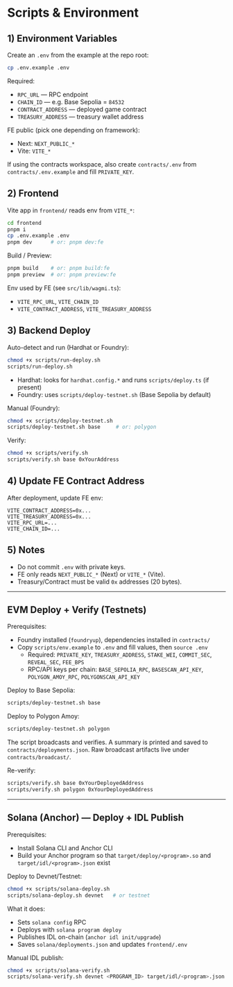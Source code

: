 # Scripts & Environment

## 1) Environment Variables

Create an `.env` from the example at the repo root:

```bash
cp .env.example .env
```

Required:
- `RPC_URL` — RPC endpoint
- `CHAIN_ID` — e.g. Base Sepolia = `84532`
- `CONTRACT_ADDRESS` — deployed game contract
- `TREASURY_ADDRESS` — treasury wallet address

FE public (pick one depending on framework):
- Next: `NEXT_PUBLIC_*`
- Vite: `VITE_*`

If using the contracts workspace, also create `contracts/.env` from `contracts/.env.example` and fill `PRIVATE_KEY`.

## 2) Frontend

Vite app in `frontend/` reads env from `VITE_*`:

```bash
cd frontend
pnpm i
cp .env.example .env
pnpm dev      # or: pnpm dev:fe
```

Build / Preview:

```bash
pnpm build    # or: pnpm build:fe
pnpm preview  # or: pnpm preview:fe
```

Env used by FE (see `src/lib/wagmi.ts`):
- `VITE_RPC_URL`, `VITE_CHAIN_ID`
- `VITE_CONTRACT_ADDRESS`, `VITE_TREASURY_ADDRESS`

## 3) Backend Deploy

Auto-detect and run (Hardhat or Foundry):

```bash
chmod +x scripts/run-deploy.sh
scripts/run-deploy.sh
```

- Hardhat: looks for `hardhat.config.*` and runs `scripts/deploy.ts` (if present)
- Foundry: uses `scripts/deploy-testnet.sh` (Base Sepolia by default)

Manual (Foundry):

```bash
chmod +x scripts/deploy-testnet.sh
scripts/deploy-testnet.sh base     # or: polygon
```

Verify:

```bash
chmod +x scripts/verify.sh
scripts/verify.sh base 0xYourAddress
```

## 4) Update FE Contract Address

After deployment, update FE env:

```
VITE_CONTRACT_ADDRESS=0x...
VITE_TREASURY_ADDRESS=0x...
VITE_RPC_URL=...
VITE_CHAIN_ID=...
```

## 5) Notes
- Do not commit `.env` with private keys.
- FE only reads `NEXT_PUBLIC_*` (Next) or `VITE_*` (Vite).
- Treasury/Contract must be valid `0x` addresses (20 bytes).

---

## EVM Deploy + Verify (Testnets)

Prerequisites:
- Foundry installed (`foundryup`), dependencies installed in `contracts/`
- Copy `scripts/env.example` to `.env` and fill values, then `source .env`
  - Required: `PRIVATE_KEY`, `TREASURY_ADDRESS`, `STAKE_WEI`, `COMMIT_SEC`, `REVEAL_SEC`, `FEE_BPS`
  - RPC/API keys per chain: `BASE_SEPOLIA_RPC`, `BASESCAN_API_KEY`, `POLYGON_AMOY_RPC`, `POLYGONSCAN_API_KEY`

Deploy to Base Sepolia:

```bash
scripts/deploy-testnet.sh base
```

Deploy to Polygon Amoy:

```bash
scripts/deploy-testnet.sh polygon
```

The script broadcasts and verifies. A summary is printed and saved to `contracts/deployments.json`. Raw broadcast artifacts live under `contracts/broadcast/`.

Re-verify:

```bash
scripts/verify.sh base 0xYourDeployedAddress
scripts/verify.sh polygon 0xYourDeployedAddress
```

---

## Solana (Anchor) — Deploy + IDL Publish

Prerequisites:
- Install Solana CLI and Anchor CLI
- Build your Anchor program so that `target/deploy/<program>.so` and `target/idl/<program>.json` exist

Deploy to Devnet/Testnet:

```bash
chmod +x scripts/solana-deploy.sh
scripts/solana-deploy.sh devnet   # or testnet
```

What it does:
- Sets `solana config` RPC
- Deploys with `solana program deploy`
- Publishes IDL on-chain (`anchor idl init/upgrade`)
- Saves `solana/deployments.json` and updates `frontend/.env`

Manual IDL publish:

```bash
chmod +x scripts/solana-verify.sh
scripts/solana-verify.sh devnet <PROGRAM_ID> target/idl/<program>.json
```

